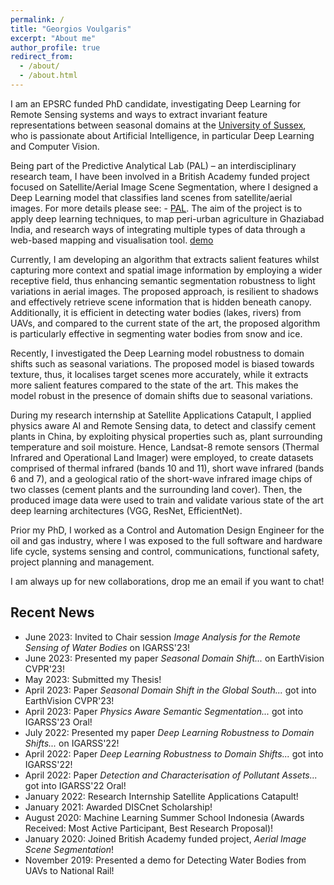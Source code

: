 ```yaml
---
permalink: /
title: "Georgios Voulgaris"
excerpt: "About me"
author_profile: true
redirect_from:
  - /about/
  - /about.html
---
```


I am an EPSRC funded PhD candidate, investigating Deep Learning for Remote Sensing systems and ways to extract invariant feature representations between seasonal domains at the [University of Sussex](https://profiles.sussex.ac.uk/p188305-georgios-voulgaris), who is passionate about Artificial Intelligence, in particular Deep Learning and Computer Vision.

Being part of the Predictive Analytical Lab (PAL) – an interdisciplinary research team, I have been involved in a British Academy funded project focused on Satellite/Aerial Image Scene Segmentation, where I designed a Deep Learning model that classifies land scenes from satellite/aerial images. For more details please see: - [PAL](https://wearepal.ai/projects/ssrp). The aim of the project is to apply deep learning techniques, to map peri-urban agriculture in Ghaziabad India, and research ways of integrating multiple types of data through a web-based mapping and visualisation tool. [demo](https://www.youtube.com/watch?v=AFC0Z3B0lzY)

Currently, I am developing an algorithm that extracts salient features whilst capturing more context and spatial image information by employing a wider receptive field, thus enhancing semantic segmentation robustness to light variations in aerial images. The proposed approach, is resilient to shadows and effectively retrieve scene information that is hidden beneath canopy. Additionally, it is efficient in detecting water bodies (lakes, rivers) from UAVs, and compared to the current state of the art, the proposed algorithm is particularly effective in segmenting water bodies from snow and ice.  

Recently, I investigated the Deep Learning model robustness to domain shifts such as seasonal variations. The proposed model is biased towards texture, thus, it localises target scenes more accurately, while it extracts more salient features compared to the state of the art. This makes the model robust in the presence of domain shifts due to seasonal variations.

During my research internship at Satellite Applications Catapult, I applied physics aware AI and Remote Sensing data, to detect and classify cement plants in China, by exploiting physical properties such as, plant surrounding temperature and soil moisture. Hence, Landsat-8 remote sensors (Thermal Infrared and Operational Land Imager) were employed, to create datasets comprised of thermal infrared (bands 10 and 11), short wave infrared (bands 6 and 7), and a geological ratio of the short-wave infrared image chips of two classes (cement plants and the surrounding land cover). Then, the produced image data were used to train and validate various state of the art deep learning architectures (VGG, ResNet, EfficientNet).

Prior my PhD, I worked as a Control and Automation Design Engineer for the oil and gas industry, where I was exposed to the full software and hardware life cycle, systems sensing and control, communications, functional safety, project planning and management.

I am always up for new collaborations, drop me an email if you want to chat!

## Recent News

* June 2023: Invited to Chair session *Image Analysis for the Remote Sensing of Water Bodies* on IGARSS'23!
* June 2023: Presented my paper *Seasonal Domain Shift...* on EarthVision CVPR'23!
* May 2023: Submitted my Thesis!
* April 2023: Paper *Seasonal Domain Shift in the Global South...* got into EarthVision CVPR'23!
* April 2023: Paper *Physics Aware Semantic Segmentation...* got into IGARSS'23 Oral!
* July 2022: Presented my paper *Deep Learning Robustness to Domain Shifts...* on IGARSS'22!
* April 2022: Paper *Deep Learning Robustness to Domain Shifts...* got into IGARSS'22!
* April 2022: Paper *Detection and Characterisation of Pollutant Assets...* got into IGARSS'22 Oral!
* January 2022: Research Internship Satellite Applications Catapult!
* January 2021: Awarded DISCnet Scholarship!
* August 2020: Machine Learning Summer School Indonesia (Awards Received: Most Active Participant, Best Research Proposal)!
* January 2020: Joined British Academy funded project, *Aerial Image Scene Segmentation*!
* November 2019: Presented a demo for Detecting Water Bodies from UAVs to National Rail!
